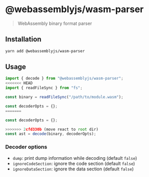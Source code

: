 # @webassemblyjs/wasm-parser

> WebAssembly binary format parser

## Installation

```sh
yarn add @webassemblyjs/wasm-parser
```

## Usage

```js
import { decode } from "@webassemblyjs/wasm-parser";
<<<<<<< HEAD
import { readFileSync } from "fs";

const binary = readFileSync("/path/to/module.wasm");

const decoderOpts = {};
=======

const decoderOpts = {};

>>>>>>> 2cfd330b (move react to root dir)
const ast = decode(binary, decoderOpts);
```

### Decoder options

- `dump`: print dump information while decoding (default `false`)
- `ignoreCodeSection`: ignore the code section (default `false`)
- `ignoreDataSection`: ignore the data section (default `false`)

